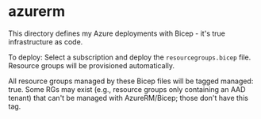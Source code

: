 # azurerm

This directory defines my Azure deployments with Bicep - it's true infrastructure as code.

To deploy: Select a subscription and deploy the `resourcegroups.bicep` file. Resource groups will be provisioned automatically.

All resource groups managed by these Bicep files will be tagged managed: true. Some RGs may exist (e.g., resource groups only containing an AAD tenant) that can't be managed with AzureRM/Bicep; those don't have this tag.